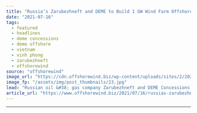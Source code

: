 ```yaml
---
title: "Russia’s Zarubezhneft and DEME to Build 1 GW Wind Farm Offshore Vietnam"
date: "2021-07-16"
tags: 
  - featured
  - headlines
  - deme concessions
  - deme offshore
  - vietnam
  - vinh phong
  - zarubezhneft
  - offshorewind
source: "offshorewind"
image_url: "https://cdn.offshorewind.biz/wp-content/uploads/sites/2/2020/10/01092014/Ramboll-Design-for-Taiwanese-Jackets.jpg"
image_fp: "/assets/img/post_thumbnails/23.jpg"
lead: "Russian oil &#38; gas company Zarubezhneft and DEME Concessions Wind have signed a Memorandum"
article_url: "https://www.offshorewind.biz/2021/07/16/russias-zarubezhneft-and-deme-to-build-1-gw-wind-farm-offshore-vietnam/"
---
```


---

